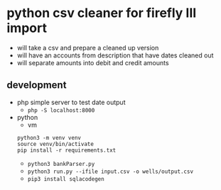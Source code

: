 # python csv cleaner for firefly III import

* will take a csv and prepare a cleaned up version
* will have an accounts from description that have dates cleaned out
* will separate amounts into debit and credit amounts

## development

* php simple server to test date output
    * `php -S localhost:8000`
* python
    * vm
    ```
    python3 -m venv venv
    source venv/bin/activate
    pip install -r requirements.txt
    ```
    * `python3 bankParser.py`
    * `python3 run.py --ifile input.csv -o wells/output.csv`
    * `pip3 install sqlacodegen`